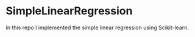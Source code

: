 # SimpleLinearRegression
In this repo I implemented the simple linear regression using Scikit-learn. 
